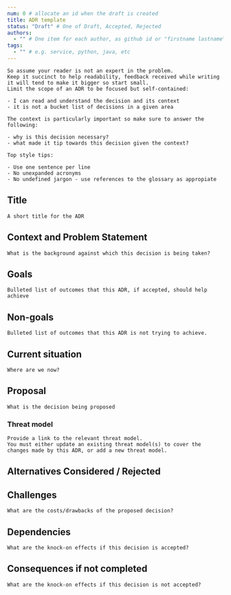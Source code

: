 ```yaml
---
num: 0 # allocate an id when the draft is created
title: ADR template
status: "Draft" # One of Draft, Accepted, Rejected
authors:
  - "" # One item for each author, as github id or "firstname lastname"
tags:
  - "" # e.g. service, python, java, etc
---
```


    So assume your reader is not an expert in the problem.
    Keep it succinct to help readability, feedback received while writing it will tend to make it bigger so start small.
    Limit the scope of an ADR to be focused but self-contained:

    - I can read and understand the decision and its context
    - it is not a bucket list of decisions in a given area

    The context is particularly important so make sure to answer the following:

    - why is this decision necessary?
    - what made it tip towards this decision given the context?

    Top style tips:

    - Use one sentence per line
    - No unexpanded acronyms
    - No undefined jargon - use references to the glossary as appropiate

## Title

    A short title for the ADR

## Context and Problem Statement

    What is the background against which this decision is being taken?

## Goals

    Bulleted list of outcomes that this ADR, if accepted, should help achieve

## Non-goals

    Bulleted list of outcomes that this ADR is not trying to achieve.

## Current situation

    Where are we now?

## Proposal

    What is the decision being proposed

### Threat model

    Provide a link to the relevant threat model. 
    You must either update an existing threat model(s) to cover the changes made by this ADR, or add a new threat model.

## Alternatives Considered / Rejected

## Challenges

    What are the costs/drawbacks of the proposed decision?

## Dependencies

    What are the knock-on effects if this decision is accepted?

## Consequences if not completed

    What are the knock-on effects if this decision is not accepted?
